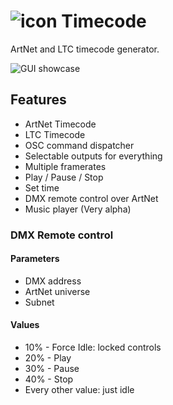 # ![icon](https://mrexplode.github.io/resources/icon32.png)  Timecode
ArtNet and LTC timecode generator.

![GUI showcase](https://mrexplode.github.io/resources/Timecode.png)

## Features
 - ArtNet Timecode
 - LTC Timecode
 - OSC command dispatcher
 - Selectable outputs for everything
 - Multiple framerates
 - Play / Pause / Stop
 - Set time
 - DMX remote control over ArtNet
 - Music player (Very alpha)

### DMX Remote control

#### Parameters
 - DMX address
 - ArtNet universe
 - Subnet
#### Values
 - 10% - Force Idle: locked controls
 - 20% - Play
 - 30% - Pause
 - 40% - Stop
 - Every other value: just idle
